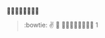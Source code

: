 :beginner::beginner::beginner::cat::cat::beginner::beginner::beginner: 
> :bowtie:
> :v:
> :metal:
:beginner::beginner::beginner::cat::cat::beginner::beginner::beginner: 
1
